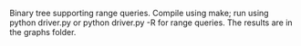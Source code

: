 Binary tree supporting range queries. 
Compile using make; run using python driver.py or python driver.py -R for range queries.
The results are in the graphs folder.
